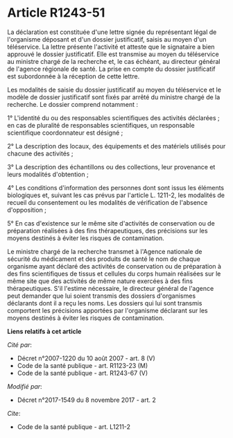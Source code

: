 # Article R1243-51

La déclaration est constituée d'une lettre signée du représentant légal de l'organisme déposant et d'un dossier justificatif,
saisis au moyen d'un téléservice. La lettre présente l'activité et atteste que le signataire a bien approuvé le dossier
justificatif. Elle est transmise au moyen du téléservice au ministre chargé de la recherche et, le cas échéant, au directeur
général de l'agence régionale de santé. La prise en compte du dossier justificatif est subordonnée à la réception de cette
lettre.

Les modalités de saisie du dossier justificatif au moyen du téléservice et le modèle de dossier justificatif sont fixés par
arrêté du ministre chargé de la recherche. Le dossier comprend notamment :

1° L'identité du ou des responsables scientifiques des activités déclarées ; en cas de pluralité de responsables
scientifiques, un responsable scientifique coordonnateur est désigné ;

2° La description des locaux, des équipements et des matériels utilisés pour chacune des activités ;

3° La description des échantillons ou des collections, leur provenance et leurs modalités d'obtention ;

4° Les conditions d'information des personnes dont sont issus les éléments biologiques et, suivant les cas prévus par
l'article L. 1211-2, les modalités de recueil du consentement ou les modalités de vérification de l'absence d'opposition ;

5° En cas d'existence sur le même site d'activités de conservation ou de préparation réalisées à des fins thérapeutiques, des
précisions sur les moyens destinés à éviter les risques de contamination.

Le ministre chargé de la recherche transmet à l'Agence nationale de sécurité du médicament et des produits de santé le nom de
chaque organisme ayant déclaré des activités de conservation ou de préparation à des fins scientifiques de tissus et cellules
du corps humain réalisées sur le même site que des activités de même nature exercées à des fins thérapeutiques. S'il l'estime
nécessaire, le directeur général de l'agence peut demander que lui soient transmis des dossiers d'organismes déclarants dont
il a reçu les noms. Les dossiers qui lui sont transmis comportent les précisions apportées par l'organisme déclarant sur les
moyens destinés à éviter les risques de contamination.

**Liens relatifs à cet article**

_Cité par_:

  - Décret n°2007-1220 du 10 août 2007 - art. 8 (V)
  - Code de la santé publique - art. R1123-23 (M)
  - Code de la santé publique - art. R1243-67 (V)

_Modifié par_:

  - Décret n°2017-1549 du 8 novembre 2017 - art. 2

_Cite_:

  - Code de la santé publique - art. L1211-2
